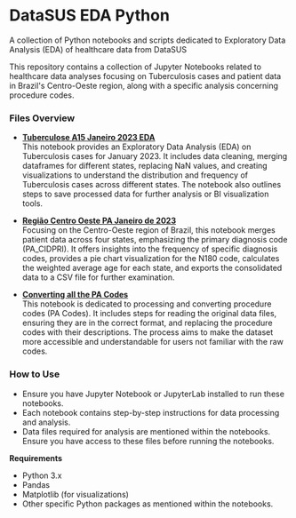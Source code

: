 # DataSUS EDA Python
A collection of Python notebooks and scripts dedicated to Exploratory Data Analysis (EDA) of healthcare data from DataSUS

This repository contains a collection of Jupyter Notebooks related to healthcare data analyses focusing on Tuberculosis cases and patient data in Brazil's Centro-Oeste region, along with a specific analysis concerning procedure codes.

### Files Overview
- [**Tuberculose A15 Janeiro 2023 EDA**](https://github.com/diguitarrista/DataSUS-EDA-Python/blob/main/codigos_pa.ipynb)\
This notebook provides an Exploratory Data Analysis (EDA) on Tuberculosis cases for January 2023. It includes data cleaning, merging dataframes for different states, replacing NaN values, and creating visualizations to understand the distribution and frequency of Tuberculosis cases across different states. The notebook also outlines steps to save processed data for further analysis or BI visualization tools.

- [**Região Centro Oeste PA Janeiro de 2023**](https://github.com/diguitarrista/DataSUS-EDA-Python/blob/main/regiao_centro_oeste.ipynb)\
Focusing on the Centro-Oeste region of Brazil, this notebook merges patient data across four states, emphasizing the primary diagnosis code (PA_CIDPRI). It offers insights into the frequency of specific diagnosis codes, provides a pie chart visualization for the N180 code, calculates the weighted average age for each state, and exports the consolidated data to a CSV file for further examination.

- [**Converting all the PA Codes**](https://github.com/diguitarrista/DataSUS-EDA-Python/blob/main/codigos_pa.ipynb)\
This notebook is dedicated to processing and converting procedure codes (PA Codes). It includes steps for reading the original data files, ensuring they are in the correct format, and replacing the procedure codes with their descriptions. The process aims to make the dataset more accessible and understandable for users not familiar with the raw codes.

### How to Use
- Ensure you have Jupyter Notebook or JupyterLab installed to run these notebooks.
- Each notebook contains step-by-step instructions for data processing and analysis.
- Data files required for analysis are mentioned within the notebooks. Ensure you have access to these files before running the notebooks.

**Requirements**
- Python 3.x
- Pandas
- Matplotlib (for visualizations)
- Other specific Python packages as mentioned within the notebooks.
